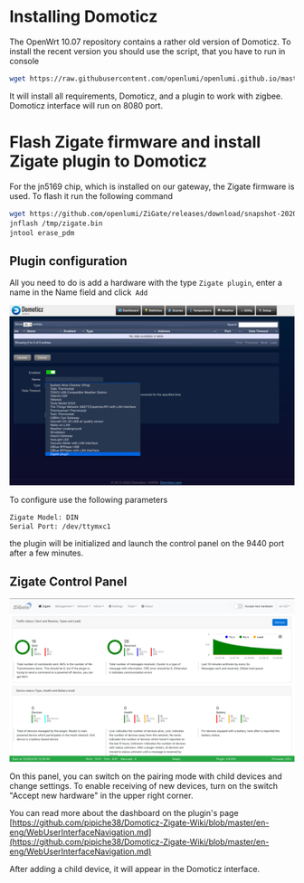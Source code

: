 # Installing Domoticz

The OpenWrt 10.07 repository contains a rather old version of Domoticz.
To install the recent version you should use the script, that you have to run
in console

```sh
wget https://raw.githubusercontent.com/openlumi/openlumi.github.io/master/files/domoticz.sh -O - | sh
````

It will install all requirements, Domoticz, and a plugin to work with zigbee.
Domoticz interface will run on 8080 port.

# Flash Zigate firmware and install Zigate plugin to Domoticz

For the jn5169 chip, which is installed on our gateway, the Zigate firmware is used.
To flash it run the following command

```sh
wget https://github.com/openlumi/ZiGate/releases/download/snapshot-20201201/ZigbeeNodeControlBridge_JN5169_FULL_FUNC_DEVICE_31e_115200.bin -O /tmp/zigate.bin 
jnflash /tmp/zigate.bin
jntool erase_pdm
```
## Plugin configuration

All you need to do is add a hardware with the type
`Zigate plugin`, enter a name in the Name field and click` Add`

![Adding Zigate plugin](images/zigate_plugin.png)

To configure use the following parameters

    Zigate Model: DIN
    Serial Port: /dev/ttymxc1


the plugin will be initialized and launch the control panel on the 9440 port 
after a few minutes.

## Zigate Control Panel


![Zigate dashboard](images/zigate_dashboard.png)

On this panel, you can switch on the pairing mode with child devices and
change settings.
To enable receiving of new devices, turn on the switch
"Accept new hardware" in the upper right corner.

You can read more about the dashboard on the plugin's page
[https://github.com/pipiche38/Domoticz-Zigate-Wiki/blob/master/en-eng/WebUserInterfaceNavigation.md](https://github.com/pipiche38/Domoticz-Zigate-Wiki/blob/master/en-eng/WebUserInterfaceNavigation.md)

After adding a child device, it will appear in the Domoticz interface.
